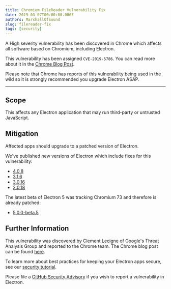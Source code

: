 ```yaml
---
title: Chromium FileReader Vulnerability Fix
date: 2019-03-07T00:00:00.000Z
authors: MarshallOfSound
slug: filereader-fix
tags: [security]
---
```


A High severity vulnerability has been discovered in Chrome which affects all software based on Chromium, including Electron.

This vulnerability has been assigned `CVE-2019-5786`. You can read more about it in the [Chrome Blog Post](https://chromereleases.googleblog.com/2019/03/stable-channel-update-for-desktop.html).

Please note that Chrome has reports of this vulnerability being used in the wild so it is strongly recommended you upgrade Electron ASAP.

---

## Scope

This affects any Electron application that may run third-party or untrusted JavaScript.

## Mitigation

Affected apps should upgrade to a patched version of Electron.

We've published new versions of Electron which include fixes for this vulnerability:

- [4.0.8](https://github.com/electron/electron/releases/tag/v4.0.8)
- [3.1.6](https://github.com/electron/electron/releases/tag/v3.1.6)
- [3.0.16](https://github.com/electron/electron/releases/tag/v3.0.16)
- [2.0.18](https://github.com/electron/electron/releases/tag/v2.0.18)

The latest beta of Electron 5 was tracking Chromium 73 and therefore is already patched:

- [5.0.0-beta.5](https://github.com/electron/electron/releases/tag/v5.0.0-beta.5)

## Further Information

This vulnerability was discovered by Clement Lecigne of Google's Threat Analysis Group and reported to the Chrome team. The Chrome blog post can be found [here](https://chromereleases.googleblog.com/2019/03/stable-channel-update-for-desktop.html).

To learn more about best practices for keeping your Electron apps secure, see our [security tutorial].

Please file a [GitHub Security Advisory] if you wish to report a vulnerability
in Electron.

[security tutorial]: https://electronjs.org/docs/tutorial/security
[GitHub Security Advisory]: https://github.com/electron/electron/security

